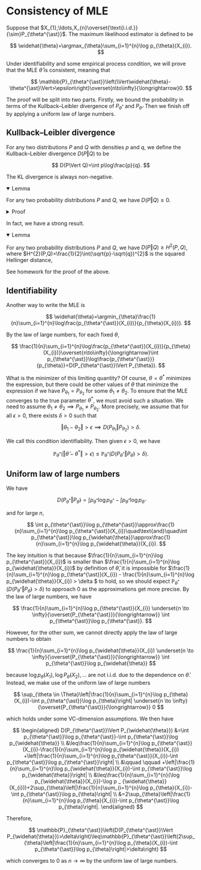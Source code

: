 # Consistency of MLE

Suppose that $X_{1},\ldots,X_{n}\overset{\text{i.i.d.}}{\sim}P_{\theta^{\ast}}$. The maximum likelihood estimator is defined to be

$$
\widehat{\theta}=\argmax_{\theta}\sum_{i=1}^{n}\log p_{\theta}(X_{i}).
$$ 

Under identifiability and some empirical process condition, we will prove that the MLE $\widehat{\theta}$ is consistent, meaning that

$$
\mathbb{P}_{\theta^{\ast}}\left(\Vert\widehat{\theta}-\theta^{\ast}\Vert>\epsilon\right)\overset{n\to\infty}{\longrightarrow}0.
$$

The proof will be split into two parts. Firstly, we bound the probability in terms of the Kullback–Leibler divergence of $P_{\theta^\ast}$ and $P_{\widehat{\theta}}$. Then we finish off by applying a uniform law of large numbers. 

## Kullback–Leibler divergence

For any two distributions $P$ and $Q$ with densities $p$ and $q$, we define the Kullback–Leibler divergence $D(P\Vert Q)$ to be

$$
D(P\Vert Q)=\int p\log\frac{p}{q}.
$$

The KL divergence is always non-negative.

<details open>
<summary>Lemma</summary>

For any two probability distributions $P$ and $Q$, we have $D(P\Vert Q) \geq 0$.
</details>

<details>
<summary>Proof</summary>

We have

$$
D(P\Vert Q)=\int p\log\frac{p}{q}=\int qf(\frac{p}{q}),
$$

where $f(t)=t\log t$. Since $f$ is convex, by Jensen's inequality, we have

$$
\int qf(\frac{p}{q})	=\mathbb{E}_{X\sim Q}f\left(\frac{p(X)}{q(X)}\right)
	\geq f\left(\mathbb{E}_{X\sim Q}\frac{p(X)}{q(X)}\right)
	=f(1)
	=0.
$$
</details>

In fact, we have a strong result.

<details open>
<summary>Lemma</summary>

For any two probability distributions $P$ and $Q$, we have $D(P\Vert Q)\geq H^{2}(P,Q)$, where $H^{2}(P,Q)=\frac{1}{2}\int(\sqrt{p}-\sqrt{q})^{2}$ is the squared Hellinger distance, 
</details>

See homework for the proof of the above. 

## Identifiability

Another way to write the MLE is

$$
\widehat{\theta}=\argmin_{\theta}\frac{1}{n}\sum_{i=1}^{n}\log\frac{p_{\theta^{\ast}}(X_{i})}{p_{\theta}(X_{i})}.
$$

By the law of large numbers, for each fixed $\theta$, 

$$
\frac{1}{n}\sum_{i=1}^{n}\log\frac{p_{\theta^{\ast}}(X_{i})}{p_{\theta}(X_{i})}\overset{n\to\infty}{\longrightarrow}\int p_{\theta^{\ast}}\log\frac{p_{\theta^{\ast}}}{p_{\theta}}=D(P_{\theta^{\ast}}\Vert P_{\theta}).
$$

What is the minimizer of this limiting quantity? Of course, $\theta=\theta^{\ast}$ minimizes the expression, but there could be other values of $\theta$ that minimize the expression if we have $P_{\theta_{1}}=P_{\theta_{2}}$ for some $\theta_{1}\neq\theta_{2}$. To ensure that the MLE converges to the true parameter $\theta^\ast$, we must avoid such a situation. We need to assume $\theta_{1}\neq\theta_{2}\implies P_{\theta_{1}}\neq P_{\theta_{2}}.$ More precisely, we assume that for all $\epsilon>0$, there exists $\delta>0$ such that

$$
\Vert\theta_{1}-\theta_{2}\Vert>\epsilon\implies D(P_{\theta_{1}}\Vert P_{\theta_{2}})>\delta.
$$

We call this condition identifiability. Then given $\epsilon>0$, we have

$$
\mathbb{P}_{\theta^{\ast}}\left(\Vert\widehat{\theta}-\theta^{\ast}\Vert>\epsilon\right)	\leq\mathbb{P}_{\theta^{\ast}}\left(D(P_{\theta^{\ast}}\Vert P_{\widehat{\theta}})>\delta\right).
$$

## Uniform law of large numbers

We have 

$$
D(P_{\theta^{\ast}}\Vert P_{\widehat{\theta}})=\int p_{\theta^{\ast}}\log p_{\theta^{\ast}}-\int p_{\theta^{\ast}}\log p_{\widehat{\theta}}
$$

 and for large $n$, 

$$
\int p_{\theta^{\ast}}\log p_{\theta^{\ast}}\approx\frac{1}{n}\sum_{i=1}^{n}\log p_{\theta^{\ast}}(X_{i})\quad\text{and}\quad\int p_{\theta^{\ast}}\log p_{\widehat{\theta}}\approx\frac{1}{n}\sum_{i=1}^{n}\log p_{\widehat{\theta}}(X_{i}).
$$

The key intuition is that because $\frac{1}{n}\sum_{i=1}^{n}\log p_{\theta^{\ast}}(X_{i})$ is smaller than $\frac{1}{n}\sum_{i=1}^{n}\log p_{\widehat{\theta}}(X_{i})$ by definition of $\widehat{\theta}$, it is impossible for $\frac{1}{n}\sum_{i=1}^{n}\log p_{\theta^{\ast}}(X_{i}) - \frac{1}{n}\sum_{i=1}^{n}\log p_{\widehat{\theta}}(X_{i}) > \delta $ to hold, so we should expect $\mathbb{P} _ {\theta^{\ast}}\left(D(P_{\theta^{\ast}}\Vert P_{\widehat{\theta}})>\delta\right)$ to approach 0 as the approximations get more precise. By the law of large numbers, we have

$$
\frac{1}{n}\sum_{i=1}^{n}\log p_{\theta^{\ast}}(X_{i}) \underset{n \to \infty}{\overset{P_{\theta^{\ast}}}{\longrightarrow}} \int p_{\theta^{\ast}}\log p_{\theta^{\ast}}.
$$

However, for the other sum, we cannot directly apply the law of large numbers to obtain

$$
\frac{1}{n}\sum_{i=1}^{n}\log p_{\widehat{\theta}}(X_{i}) \underset{n \to \infty}{\overset{P_{\theta^{\ast}}}{\longrightarrow}} \int p_{\theta^{\ast}}\log p_{\widehat{\theta}}
$$

because $\log p_{\widehat{\theta}}(X_{1}),\log P_{\widehat{\theta}}(X_{2}),\ldots$ are not i.i.d. due to the dependence on $\widehat{\theta}$. Instead, we make use of the uniform law of large numbers

$$
\sup_{\theta \in \Theta}\left|\frac{1}{n}\sum_{i=1}^{n}\log p_{\theta}(X_{i})-\int p_{\theta^{\ast}}\log p_{\theta}\right| \underset{n \to \infty}{\overset{P_{\theta^{\ast}}}{\longrightarrow}} 0
$$

which holds under some VC-dimension assumptions. We then have

$$
\begin{aligned}
D(P_{\theta^{\ast}}\Vert P_{\widehat{\theta}}) &=\int p_{\theta^{\ast}}\log p_{\theta^{\ast}}-\int p_{\theta^{\ast}}\log p_{\widehat{\theta}} \\
	&\leq\frac{1}{n}\sum_{i=1}^{n}\log p_{\theta^{\ast}}(X_{i})-\frac{1}{n}\sum_{i=1}^{n}\log p_{\widehat{\theta}}(X_{i}) +\left|\frac{1}{n}\sum_{i=1}^{n}\log p_{\theta^{\ast}}(X_{i})-\int p_{\theta^{\ast}}\log p_{\theta^{\ast}}\right| \\ &\qquad \qquad +\left|\frac{1}{n}\sum_{i=1}^{n}\log p_{\widehat{\theta}}(X_{i})-\int p_{\theta^{\ast}}\log p_{\widehat{\theta}}\right| \\
	&\leq\frac{1}{n}\sum_{i=1}^{n}(\log p_{\widehat{\theta}}(X_{i})-\log p _ {\widehat{\theta}}(X_{i}))+2\sup_{\theta}\left|\frac{1}{n}\sum_{i=1}^{n}\log p_{\theta}(X_{i})-\int p_{\theta^{\ast}}\log p_{\theta}\right| \\
	&=2\sup_{\theta}\left|\frac{1}{n}\sum_{i=1}^{n}\log p_{\theta}(X_{i})-\int p_{\theta^{\ast}}\log p_{\theta}\right|.
\end{aligned}
$$

Therefore, 

$$
\mathbb{P}_{\theta^{\ast}}\left(D(P_{\theta^{\ast}}\Vert P_{\widehat{\theta}})>\delta\right)\leq\mathbb{P}_{\theta^{\ast}}\left(2\sup_{\theta}\left|\frac{1}{n}\sum_{i=1}^{n}\log p_{\theta}(X_{i})-\int p_{\theta^{\ast}}\log p_{\theta}\right|>\delta\right)
$$

which converges to 0 as $n\to\infty$ by the uniform law of large numbers. 



